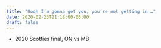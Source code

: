 ```yaml
---
title: "Oooh I’m gonna get you, you’re not getting in …"
date: 2020-02-23T21:18:00-05:00
draft: false
---
```

- 2020 Scotties final, ON vs MB